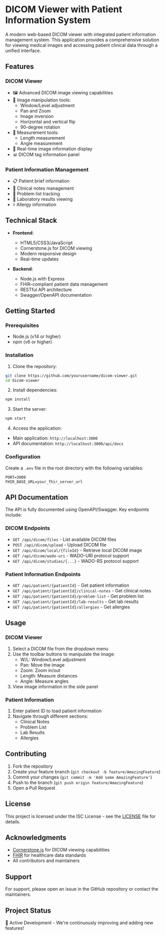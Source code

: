 # DICOM Viewer with Patient Information System

A modern web-based DICOM viewer with integrated patient information management system. This application provides a comprehensive solution for viewing medical images and accessing patient clinical data through a unified interface.

## Features

### DICOM Viewer
- 🖼️ Advanced DICOM image viewing capabilities
- 🔧 Image manipulation tools:
  - Window/Level adjustment
  - Pan and Zoom
  - Image inversion
  - Horizontal and vertical flip
  - 90-degree rotation
- 📏 Measurement tools:
  - Length measurement
  - Angle measurement
- 🔄 Real-time image information display
- 📊 DICOM tag information panel

### Patient Information Management
- 📋 Patient brief information
- 📝 Clinical notes management
- 🏥 Problem list tracking
- 🔬 Laboratory results viewing
- ⚕️ Allergy information

## Technical Stack

- **Frontend**:
  - HTML5/CSS3/JavaScript
  - Cornerstone.js for DICOM viewing
  - Modern responsive design
  - Real-time updates

- **Backend**:
  - Node.js with Express
  - FHIR-compliant patient data management
  - RESTful API architecture
  - Swagger/OpenAPI documentation

## Getting Started

### Prerequisites
- Node.js (v14 or higher)
- npm (v6 or higher)

### Installation

1. Clone the repository:
```bash
git clone https://github.com/yourusername/dicom-viewer.git
cd dicom-viewer
```

2. Install dependencies:
```bash
npm install
```

3. Start the server:
```bash
npm start
```

4. Access the application:
- Main application: `http://localhost:3000`
- API documentation: `http://localhost:3000/api/docs`

### Configuration

Create a `.env` file in the root directory with the following variables:
```env
PORT=3000
FHIR_BASE_URL=your_fhir_server_url
```

## API Documentation

The API is fully documented using OpenAPI/Swagger. Key endpoints include:

### DICOM Endpoints
- `GET /api/dicom/files` - List available DICOM files
- `POST /api/dicom/upload` - Upload DICOM file
- `GET /api/dicom/local/{fileId}` - Retrieve local DICOM image
- `GET /api/dicom/wado-uri` - WADO-URI protocol support
- `GET /api/dicom/studies/{...}` - WADO-RS protocol support

### Patient Information Endpoints
- `GET /api/patient/{patientId}` - Get patient information
- `GET /api/patient/{patientId}/clinical-notes` - Get clinical notes
- `GET /api/patient/{patientId}/problem-list` - Get problem list
- `GET /api/patient/{patientId}/lab-results` - Get lab results
- `GET /api/patient/{patientId}/allergies` - Get allergies

## Usage

### DICOM Viewer
1. Select a DICOM file from the dropdown menu
2. Use the toolbar buttons to manipulate the image:
   - W/L: Window/Level adjustment
   - Pan: Move the image
   - Zoom: Zoom in/out
   - Length: Measure distances
   - Angle: Measure angles
3. View image information in the side panel

### Patient Information
1. Enter patient ID to load patient information
2. Navigate through different sections:
   - Clinical Notes
   - Problem List
   - Lab Results
   - Allergies

## Contributing

1. Fork the repository
2. Create your feature branch (`git checkout -b feature/AmazingFeature`)
3. Commit your changes (`git commit -m 'Add some AmazingFeature'`)
4. Push to the branch (`git push origin feature/AmazingFeature`)
5. Open a Pull Request

## License

This project is licensed under the ISC License - see the [LICENSE](LICENSE) file for details.

## Acknowledgments

- [Cornerstone.js](https://cornerstonejs.org/) for DICOM viewing capabilities
- [FHIR](https://www.hl7.org/fhir/) for healthcare data standards
- All contributors and maintainers

## Support

For support, please open an issue in the GitHub repository or contact the maintainers.

## Project Status

🚀 Active Development - We're continuously improving and adding new features! 
